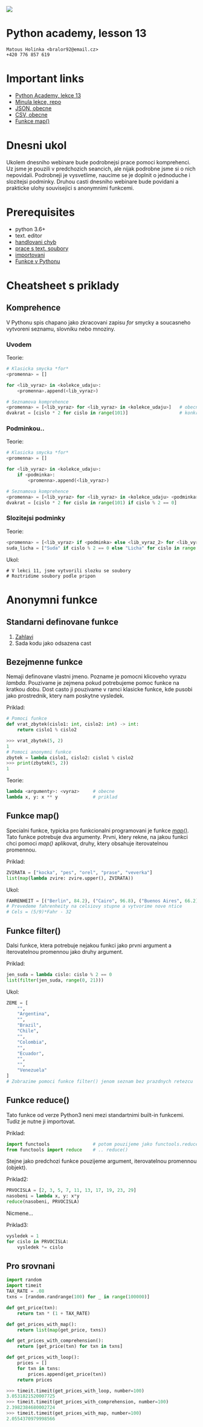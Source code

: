 ![](../images/engeto.png)
# Python academy, lesson 13

    Matous Holinka <bralor92@email.cz>
    +420 776 857 619

# Important links
- [Python Academy, lekce 13](https://engeto.com/cs/kurz/python-5/studium/Fefwhy-AQ3WsXPnmjsUH5A/iteracni-protokol-comprehensions/iteracni-protokol/co-je-to-protokol)
- [Minula lekce, repo](https://engeto.com/cs/kurz/online-python-akademie/studium/ELexreXFQqOfbmaZJIJpUQ/formaty-souboru/kviz/json)
- [JSON, obecne](https://www.json.org/json-en.html)
- [CSV, obecne](https://en.wikipedia.org/wiki/Comma-separated_values)
- [Funkce map()](https://www.geeksforgeeks.org/python-map-function/)

# Dnesni ukol
Ukolem dnesniho webinare bude podrobnejsi prace pomoci komprehenci. Uz jsme je pouzili v predchozich seancich, ale nijak podrobne jsme si o nich nepovidali. Podrobneji je vysvetlime, naucime se je doplnit o jednoduche i slozitejsi podminky. Druhou casti dnesniho webinare bude povidani a prakticke ulohy souvisejici s anonymnimi funkcemi.

# Prerequisites
- python 3.6+
- text. editor
- [handlovani chyb](https://github.com/Bralor/python_academy/tree/master/lesson09#zachazeni-s-chybami)
- [prace s text. soubory](https://github.com/Bralor/python_academy/tree/master/lesson08#prace-se-soubory-pomoci-pythonu)
- [importovani](https://github.com/Bralor/python_academy/tree/master/lesson11#importovani-obecne)
- [Funkce v Pythonu](https://github.com/Bralor/python_academy/tree/master/lesson06#funkce)

# Cheatsheet s priklady
## Komprehence
V Pythonu spis chapano jako zkracovani zapisu _for_ smycky a soucasneho vytvoreni seznamu, slovniku nebo mnoziny.

### Uvodem
Teorie:
```python
# Klasicka smycka *for*
<promenna> = []

for <lib_vyraz> in <kolekce_udaju>:
    <promenna>.append(<lib_vyraz>)

# Seznamova komprehence
<promenna> = [<lib_vyraz> for <lib_vyraz> in <kolekce_udaju>]   # obecny zapis
dvakrat = [cislo * 2 for cislo in range(101)]                   # konkretni priklad
```

### Podminkou..
Teorie:
```python
# Klasicka smycka *for*
<promenna> = []

for <lib_vyraz> in <kolekce_udaju>:
    if <podminka>:
        <promenna>.append(<lib_vyraz>)

# Seznamova komprehence
<promenna> = [<lib_vyraz> for <lib_vyraz> in <kolekce_udaju> <podminka>]   # obecny zapis
dvakrat = [cislo * 2 for cislo in range(101) if cislo % 2 == 0]            # konkretni priklad
```

### Slozitejsi podminky
Teorie:
```python
<promenna> = [<lib_vyraz> if <podminka> else <lib_vyraz_2> for <lib_vyraz> in <kolekce_udaju>]      # obecny zapis
suda_licha = ["Suda" if cislo % 2 == 0 else "Licha" for cislo in range(1, 21)]                      # konkretni priklad
```

Ukol:
```
# V lekci 11, jsme vytvorili slozku se soubory
# Roztridime soubory podle pripon
```

# Anonymni funkce
## Standarni definovane funkce
1. [Zahlavi](#important-links)
2. Sada kodu jako odsazena cast

## Bezejmenne funkce
Nemaji definovane vlastni jmeno. Pozname je pomocni klicoveho vyrazu _lambda_. Pouzivame je zejmena pokud potrebujeme pomoc funkce na kratkou dobu. Dost casto ji pouzivame v ramci klasicke funkce, kde pusobi jako prostrednik, ktery nam poskytne vysledek.

Priklad:
```python
# Pomoci funkce
def vrat_zbytek(cislo1: int, cislo2: int) -> int:
    return cislo1 % cislo2

>>> vrat_zbytek(5, 2)
1
# Pomoci anonymni funkce
zbytek = lambda cislo1, cislo2: cislo1 % cislo2
>>> print(zbytek(5, 2))
1
```
Teorie:
```python
lambda <argumenty>: <vyraz>     # obecne
lambda x, y: x ** y             # priklad
```
## Funkce __map()__
Specialni funkce, typicka pro funkcionalni programovani je funkce [_map()_](#important-links). Tato funkce potrebuje dva argumenty. Prvni, ktery rekne, na jakou funkci chci pomoci _map()_ aplikovat, druhy, ktery obsahuje iterovatelnou promennou.

Priklad:
```python
ZVIRATA = ["kocka", "pes", "orel", "prase", "veverka"]
list(map(lambda zvire: zvire.upper(), ZVIRATA))
```

Ukol:
```python
FAHRENHEIT = [("Berlin", 84.2), ("Cairo", 96.8), ("Buenos Aires", 66.2), ("Los Angeles", 78), ("Tokyo", 80.6), ("new York", 82.4), ("London", 71.6), ("Beijing", 89.6)]
# Prevedeme fahrenheity na celsiovy stupne a vytvorime nove ntice
# Cels = (5/9)*Fahr - 32
```

## Funkce __filter()__
Dalsi funkce, ktera potrebuje nejakou funkci jako prvni argument a iterovatelnou promennou jako druhy argument.

Priklad:
```python
jen_suda = lambda cislo: cislo % 2 == 0
list(filter(jen_suda, range(0, 21)))
```

Ukol:
```python
ZEME = [
    "",
    "Argentina",
    "",
    "Brazil",
    "Chile",
    "",
    "Colombia",
    "",
    "Ecuador",
    "",
    "",
    "Venezuela"
]
# Zobrazime pomoci funkce filter() jenom seznam bez prazdnych retezcu
```
## Funkce __reduce()__
Tato funkce od verze Python3 neni mezi standartnimi built-in funkcemi. Tudiz je nutne ji importovat.

Priklad:
```python
import functools                # potom pouzijeme jako functools.reduce()
from functools import reduce    # .. reduce()
```

Stejne jako predchozi funkce pouzijeme argument, iterovatelnou promennou (objekt).

Priklad2:
```python
PRVOCISLA = [2, 3, 5, 7, 11, 13, 17, 19, 23, 29]
nasobeni = lambda x, y: x*y
reduce(nasobeni, PRVOCISLA)
```
Nicmene...

Priklad3:
```python
vysledek = 1
for cislo in PRVOCISLA:
    vysledek *= cislo
```

## Pro srovnani
```python
import random
import timeit
TAX_RATE = .08
txns = [random.randrange(100) for _ in range(100000)]

def get_price(txn):
    return txn * (1 + TAX_RATE)

def get_prices_with_map():
    return list(map(get_price, txns))

def get_prices_with_comprehension():
    return [get_price(txn) for txn in txns]

def get_prices_with_loop():
    prices = []
    for txn in txns:
        prices.append(get_price(txn))
    return prices

>>> timeit.timeit(get_prices_with_loop, number=100)
3.0531821520007725
>>> timeit.timeit(get_prices_with_comprehension, number=100)
2.3982384680002724
>>> timeit.timeit(get_prices_with_map, number=100)
2.0554370979998566
```